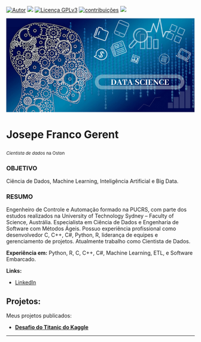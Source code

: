 [![Autor](https://img.shields.io/badge/Autor-josepefg-red.svg)](https://www.linkedin.com/in/josepegerent) [![](https://img.shields.io/badge/Python-3.7+-blue.svg)](https://www.python.org/downloads/release/python-365/) [![Licença GPLv3](https://img.shields.io/badge/Licença-GPLv3-blue.svg)](http://perso.crans.org/besson/LICENSE.html) [![contribuições](https://img.shields.io/badge/Contibui%C3%A7%C3%B5es-aceitas-brightgreen.svg?style=flat)](https://github.com/josepefg/portfolio/issues)
[![](https://img.shields.io/badge/Language-English-red)](english/README_EN.md)
<p align="center">
  <img src="cover.png" >
</p>

# Josepe Franco Gerent
<sub>*Cientista de dados* na Oston</sub>

### OBJETIVO 
Ciência de Dados, Machine Learning, Inteligência Artificial e Big Data.

### RESUMO 
Engenheiro de Controle e Automação formado na PUCRS, com parte dos estudos realizados na University of Technology Sydney – Faculty of Science, Austrália. Especialista em Ciência de Dados e Engenharia de Software com Métodos Ágeis. Possuo experiência profissional como desenvolvedor C, C++, C#, Python, R, liderança de equipes e gerenciamento de projetos. Atualmente trabalho como Cientista de Dados.

**Experiência em:** Python, R, C, C++, C#, Machine Learning, ETL, e Software Embarcado.

**Links:**
* [LinkedIn](https://www.linkedin.com/in/josepegerent/)
 <!-- * [Blog]() --> 
 <!-- * [Medium](https://www.medium.com) --> 
 <!-- * [Outro]() -->


## Projetos:
Meus projetos publicados:

* **[Desafio do Titanic do Kaggle](https://github.com/josepefg/kaggle/blob/master/Titanic.ipynb)** 


---





